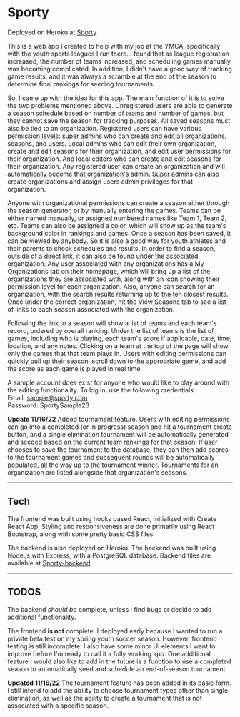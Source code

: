 # Sporty

Deployed on Heroku at [Sporty](https://sporto-app.herokuapp.com/)

This is a web app I created to help with my job at the YMCA, specifically with the youth sports leagues I run there.  I found that as league registration increased, the number of teams increased, and scheduling games manually was becoming complicated.  In addition, I didn't have a good way of tracking game results, and it was always a scramble at the end of the season to determine final rankings for seeding tournaments.

So, I came up with the idea for this app.  The main function of it is to solve the two problems mentioned above.  Unregistered users are able to generate a season schedule based on number of teams and number of games, but they cannot save the season for tracking purposes.  All saved seasons must also be tied to an organization.  Registered users can have various permission levels:  super admins who can create and edit all organizations, seasons, and users.  Local admins who can edit their own organization, create and edit seasons for their organization, and edit user permissions for their organization.  And local editors who can create and edit seasons for their organization.  Any registered user can create an organization and will automatically become that organization's admin.  Super admins can also create organizations and assign users admin privileges for that organization.

Anyone with organizational permissions can create a season either through the season generator, or by manually entering the games.  Teams can be either named manually, or assigned numbered names like Team 1, Team 2, etc.  Teams can also be assigned a color, which will show up as the team's background color in rankings and games.  Once a season has been saved, it can be viewed by anybody.  So it is also a good way for youth athletes and their parents to check schedules and results.  In order to find a season, outside of a direct link, it can also be found under the associated organization.  Any user associated with any organizations has a My Organizations tab on their homepage, which will bring up a list of the organizations they are associated with, along with an icon showing their permission level for each organization.  Also, anyone can search for an organization, with the search results returning up to the ten closest results.  Once under the correct organization, hit the View Seasons tab to see a list of links to each season associated with the organization.

Following the link to a season will show a list of teams and each team's record, ordered by overall ranking.  Under the list of teams is the list of games, including who is playing, each team's score if applicable, date, time, location, and any notes.  Clicking on a team at the top of the page will show only the games that that team plays in.  Users with editing permissions can quickly pull up their season, scroll down to the appropriate game, and add the score as each game is played in real time.

A sample account does exist for anyone who would like to play around with the editing functionality.  To log in, use the following credentials:  
Email: sample@sporty.com  
Password:  SportySample23

**Update 11/16/22**
Added tournament feature.  Users with editing permissions can go into a completed (or in progress) season and hit a tournament create button, and a single elimination tournament will be automatically generated and seeded based on the current team rankings for that season.  If user chooses to save the tournament to the database, they can then add scores to the tournament games and subsequent rounds will be automatically populated, all the way up to the tournament winner.  Tournaments for an organization are listed alongside that organization's seasons.

---

## Tech
The frontend was built using hooks based React, initialized with Create React App.  Styling and responsiveness are done primarily using React Bootstrap, along with some pretty basic CSS files.

The backend is also deployed on Heroku.  The backend was built using Node.js with Express, with a PostgreSQL database.  Backend files are available at [Sporty-backend](https://github.com/bpruitt63/sporty-backend)

---

## TODOS
The backend *should be* complete, unless I find bugs or decide to add additional functionality.

The frontend **is not** complete.  I deployed early because I wanted to run a private beta test on my spring youth soccer season.  However, frontend testing is still incomplete.  I also have some minor UI elements I want to improve before I'm ready to call it a fully working app.  One additional feature I would also like to add in the future is a function to use a completed season to automatically seed and schedule an end-of-season tournament.

**Updated 11/16/22**
The tournament feature has been added in its basic form.  I still intend to add the ability to choose tournament types other than single elimination, as well as the ability to create a tournament that is not associated with a specific season.